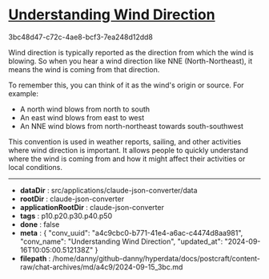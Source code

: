 # [Understanding Wind Direction](https://claude.ai/chat/a4c9cbc0-b771-41e4-a6ac-c4474d8aa981)

3bc48d47-c72c-4ae8-bcf3-7ea248d12dd8

 Wind direction is typically reported as the direction from which the wind is blowing. So when you hear a wind direction like NNE (North-Northeast), it means the wind is coming from that direction.

To remember this, you can think of it as the wind's origin or source. For example:

- A north wind blows from north to south
- An east wind blows from east to west
- An NNE wind blows from north-northeast towards south-southwest

This convention is used in weather reports, sailing, and other activities where wind direction is important. It allows people to quickly understand where the wind is coming from and how it might affect their activities or local conditions.

---

* **dataDir** : src/applications/claude-json-converter/data
* **rootDir** : claude-json-converter
* **applicationRootDir** : claude-json-converter
* **tags** : p10.p20.p30.p40.p50
* **done** : false
* **meta** : {
  "conv_uuid": "a4c9cbc0-b771-41e4-a6ac-c4474d8aa981",
  "conv_name": "Understanding Wind Direction",
  "updated_at": "2024-09-16T10:05:00.512138Z"
}
* **filepath** : /home/danny/github-danny/hyperdata/docs/postcraft/content-raw/chat-archives/md/a4c9/2024-09-15_3bc.md